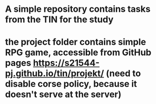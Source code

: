 # A simple repository contains tasks from the TIN for the study
# the project folder contains simple RPG game, accessible from GitHub pages https://s21544-pj.github.io/tin/projekt/ (need to disable corse policy, because it doesn't serve at the server)
